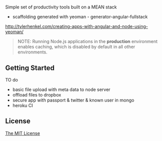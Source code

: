 # 

Simple set of productivity tools built on a MEAN stack
- scaffolding generated with yeoman  - generator-angular-fullstack

http://tylerhenkel.com/creating-apps-with-angular-and-node-using-yeoman/
> NOTE: Running Node.js applications in the __production__ environment enables caching, which is disabled by default in all other environments.

## Getting Started
TO do

  * basic file upload with meta data to node server
  * offload files to dropbox
  * secure app with passport & twitter & known user in mongo
  * heroku CI

## License
[The MIT License](http://opensource.org/licenses/MIT)
